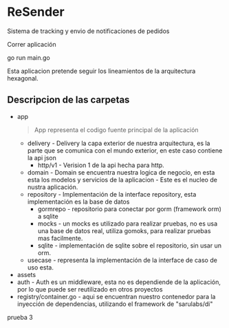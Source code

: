 # ReSender
Sistema de tracking y envio de notificaciones de pedidos

Correr aplicación

go run main.go

Esta aplicacion pretende seguir los lineamientos de la arquitectura hexagonal.

## Descripcion de las carpetas

* app
   > App representa el codigo fuente principal de la aplicación
   * delivery - Delivery la capa exterior de nuestra arquitectura, es la parte que se comunica con el mundo exterior, en este caso contiene la api json
      * http/v1 - Verision 1 de la api hecha para http.
   * domain - Domain se encuentra nuestra logica de negocio, en esta esta los modelos y servicios de la aplicacion - Este es el nucleo de nustra aplicación.
   * repository - Implementación de la interface repository, esta implementación es la base de datos
      * gormrepo - repositorio para conectar por gorm (framework orm) a sqlite
      * mocks - un mocks es utilizado para realizar pruebas, no es usa una base de datos real, utiliza gomoks, para realizar pruebas mas facilmente.
      * sqlite - implementación de sqlite sobre el repositorio, sin usar un orm.
   * usecase - representa la implementación de la interface de caso de uso esta.
* assets
* auth - Auth es un middleware, esta no es dependiende de la aplicación, por lo que puede ser reutilizado en otros proyectos 
* registry/container.go - aqui se encuentran nuestro contenedor para la inyección de dependencias, utilizando el framework de "sarulabs/di"

prueba 3
